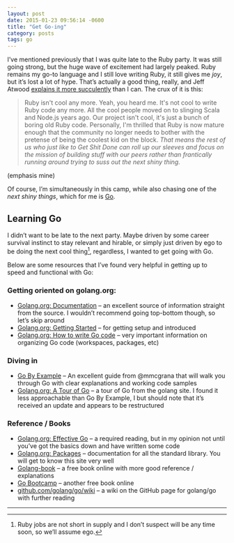 ```yaml
---
layout: post
date: 2015-01-23 09:56:14 -0600
title: "Get Go-ing"
category: posts
tags: go
---
```


I’ve mentioned previously that I was quite late to the Ruby party. It was still going strong, but the huge wave of excitement had largely peaked. Ruby remains my go-to language and I still love writing Ruby, it still gives me *joy*, but it’s lost a lot of hype. That’s actually a good thing, really, and Jeff Atwood [explains it more succulently][1] than I can. The crux of it is this:

> Ruby isn't cool any more. Yeah, you heard me. It's not cool to write Ruby code any more. All the cool people moved on to slinging Scala and Node.js years ago. Our project isn't cool, it's just a bunch of boring old Ruby code. Personally, I'm thrilled that Ruby is now mature enough that the community no longer needs to bother with the pretense of being the coolest kid on the block. *That means the rest of us who just like to Get Shit Done can roll up our sleeves and focus on the mission of building stuff with our peers rather than frantically running around trying to suss out the next shiny thing.*

(emphasis mine)

Of course, I’m simultaneously in this camp, while also chasing one of the *next shiny things*, which for me is [Go][2].

## Learning Go

I didn’t want to be late to the next party. Maybe driven by some career survival instinct to stay relevant and hirable, or simply just driven by ego to be doing the next cool thing[^ruby], regardless, I wanted to get going with Go. 

Below are some resources that I’ve found very helpful in getting up to speed and functional with Go:

### Getting oriented on golang.org:

- [Golang.org: Documentation](http://golang.org/doc/) – an excellent source of information straight from the source. I wouldn’t recommend going top-bottom though, so let’s skip around
- [Golang.org: Getting Started](http://golang.org/doc/install) – for getting setup and introduced
- [Golang.org: How to write Go code](http://golang.org/doc/code.html) – very important information on organizing Go code (workspaces, packages, etc)

### Diving in
- [Go By Example][4] – An excellent guide from @mmcgrana that will walk you through Go with clear explanations and working code samples
- [Golang.org: A Tour of Go](http://tour.golang.org/welcome/1) – a tour of Go from the golang site. I found it less approachable than Go By Example, I but should note that it’s received an update and appears to be restructured

### Reference / Books

- [Golang.org: Effective Go](http://golang.org/doc/effective_go.html) – a required reading, but in my opinion not until you’ve got the basics down and have written some code
- [Golang.org: Packages](http://golang.org/pkg/) – documentation for all the standard library. You will get to know this site very well 
- [Golang-book](http://www.golang-book.com) – a free book online with more good reference / explanations
- [Go Bootcamp](http://www.golangbootcamp.com) – another free book online
- [github.com/golang/go/wiki](https://github.com/golang/go/wiki/Learn) – a wiki on the GitHub page for golang/go with further reading

---

[^ruby]: Ruby jobs are not short in supply and I don’t suspect will be any time soon, so we’ll assume ego.  

[1]: http://blog.codinghorror.com/why-ruby/
[2]: http://golang.org
[3]: http://en.wikipedia.org/wiki/Impostor_syndrome
[4]: https://gobyexample.com
